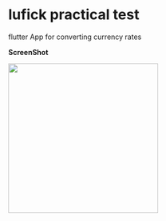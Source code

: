 # lufick practical test

flutter App for converting currency rates

<b>ScreenShot</b>





<img src="https://raw.github.com/kirankarigoudar/lufickPracticalTest/master/screenshots/Screenshot_1.jpg" width="300">

